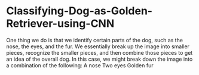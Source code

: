 # Classifying-Dog-as-Golden-Retriever-using-CNN
One thing we do is that we identify certain parts of the dog, such as the nose, the eyes, and the fur. We essentially break up the image into smaller pieces, recognize the smaller pieces, and then combine those pieces to get an idea of the overall dog. In this case, we might break down the image into a combination of the following: A nose Two eyes Golden fur
